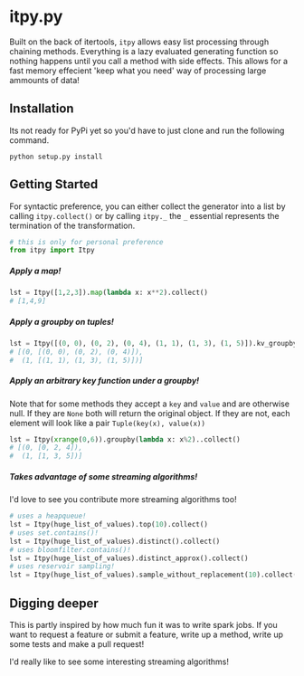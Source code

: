 itpy.py
=========

Built on the back of itertools, `itpy` allows easy list processing through chaining methods.
Everything is a lazy evaluated generating function so nothing happens until you call a method
with side effects. This allows for a fast memory effecient 'keep what you need' way of processing
large ammounts of data!


## Installation

Its not ready for PyPi yet so you'd have to just clone and run the following command.

    python setup.py install

## Getting Started

For syntactic preference, you can either collect the generator into a list by calling `itpy.collect()` or by calling
`itpy._` the `_` essential represents the termination of the transformation.

```python
# this is only for personal preference
from itpy import Itpy
```
##### Apply a map!
```python
lst = Itpy([1,2,3]).map(lambda x: x**2).collect()
# [1,4,9]
```
##### Apply a groupby on tuples!
```python
lst = Itpy([(0, 0), (0, 2), (0, 4), (1, 1), (1, 3), (1, 5)]).kv_groupby().collect()
# [(0, [(0, 0), (0, 2), (0, 4)]),
#  (1, [(1, 1), (1, 3), (1, 5)])]
```

##### Apply an arbitrary key function under a groupby!

Note that for some methods they accept a `key` and `value` and are otherwise null.
If they are `None` both will return the original object. If they are not, each element will look like a pair `Tuple(key(x), value(x))`

```python
lst = Itpy(xrange(0,6)).groupby(lambda x: x%2)..collect()
# [(0, [0, 2, 4]),
#  (1, [1, 3, 5])]
```
##### Takes advantage of some streaming algorithms!

I'd love to see you contribute more streaming algorithms too!

```python
# uses a heapqueue!
lst = Itpy(huge_list_of_values).top(10).collect()
# uses set.contains()!
lst = Itpy(huge_list_of_values).distinct().collect()
# uses bloomfilter.contains()!
lst = Itpy(huge_list_of_values).distinct_approx().collect()
# uses reservoir sampling!
lst = Itpy(huge_list_of_values).sample_without_replacement(10).collect()
```

## Digging deeper

This is partly inspired by how much fun it was to write spark jobs.
If you want to request a feature or submit a feature, write up a method, write up some tests and make a pull request!

I'd really like to see some interesting streaming algorithms!
